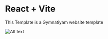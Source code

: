 # React + Vite

This Template is a Gymnatiyam website template 

<img src="https://blogger.googleusercontent.com/img/b/R29vZ2xl/AVvXsEhnyE7D3g5vvCqHEsgtu-TpAvcMR1uQUeECDZ-iykThoS2Kg-fhVY7fKSWhQp53DlDMKFWvm4DruKsIlBYqjwLsOe7Ikp8l38ckBgB1s8pzsT_hmETMqcsK_aah7syGHbqeSN_m5hInMhO3hNSufw6PX0WAbRWVnFFqy-C1On_hQd5ESU-xR8jEzZFd/s320/Screenshot_1.png" alt="Alt text" title="Optional title">
